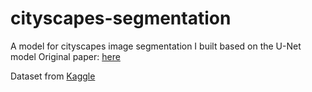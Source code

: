 # cityscapes-segmentation

A model for cityscapes image segmentation I built based on the U-Net model
Original paper: [here](https://link.springer.com/chapter/10.1007/978-3-319-24574-4_28)

Dataset from [Kaggle](https://www.kaggle.com/datasets/dansbecker/cityscapes-image-pairs/data)
